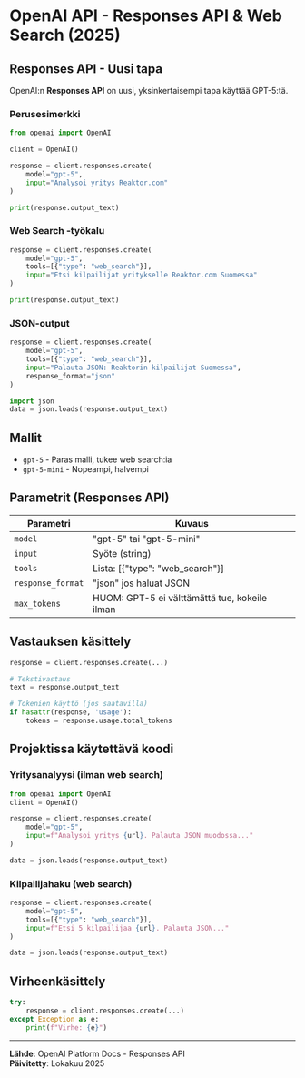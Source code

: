 # OpenAI API - Responses API & Web Search (2025)

## Responses API - Uusi tapa

OpenAI:n **Responses API** on uusi, yksinkertaisempi tapa käyttää GPT-5:tä.

### Perusesimerkki

```python
from openai import OpenAI

client = OpenAI()

response = client.responses.create(
    model="gpt-5",
    input="Analysoi yritys Reaktor.com"
)

print(response.output_text)
```

### Web Search -työkalu

```python
response = client.responses.create(
    model="gpt-5",
    tools=[{"type": "web_search"}],
    input="Etsi kilpailijat yritykselle Reaktor.com Suomessa"
)

print(response.output_text)
```

### JSON-output

```python
response = client.responses.create(
    model="gpt-5",
    tools=[{"type": "web_search"}],
    input="Palauta JSON: Reaktorin kilpailijat Suomessa",
    response_format="json"
)

import json
data = json.loads(response.output_text)
```

## Mallit

- `gpt-5` - Paras malli, tukee web search:ia
- `gpt-5-mini` - Nopeampi, halvempi

## Parametrit (Responses API)

| Parametri | Kuvaus |
|-----------|--------|
| `model` | "gpt-5" tai "gpt-5-mini" |
| `input` | Syöte (string) |
| `tools` | Lista: [{"type": "web_search"}] |
| `response_format` | "json" jos haluat JSON |
| `max_tokens` | HUOM: GPT-5 ei välttämättä tue, kokeile ilman |

## Vastauksen käsittely

```python
response = client.responses.create(...)

# Tekstivastaus
text = response.output_text

# Tokenien käyttö (jos saatavilla)
if hasattr(response, 'usage'):
    tokens = response.usage.total_tokens
```

## Projektissa käytettävä koodi

### Yritysanalyysi (ilman web search)

```python
from openai import OpenAI
client = OpenAI()

response = client.responses.create(
    model="gpt-5",
    input=f"Analysoi yritys {url}. Palauta JSON muodossa..."
)

data = json.loads(response.output_text)
```

### Kilpailijahaku (web search)

```python
response = client.responses.create(
    model="gpt-5",
    tools=[{"type": "web_search"}],
    input=f"Etsi 5 kilpailijaa {url}. Palauta JSON..."
)

data = json.loads(response.output_text)
```

## Virheenkäsittely

```python
try:
    response = client.responses.create(...)
except Exception as e:
    print(f"Virhe: {e}")
```

---

**Lähde**: OpenAI Platform Docs - Responses API  
**Päivitetty**: Lokakuu 2025
